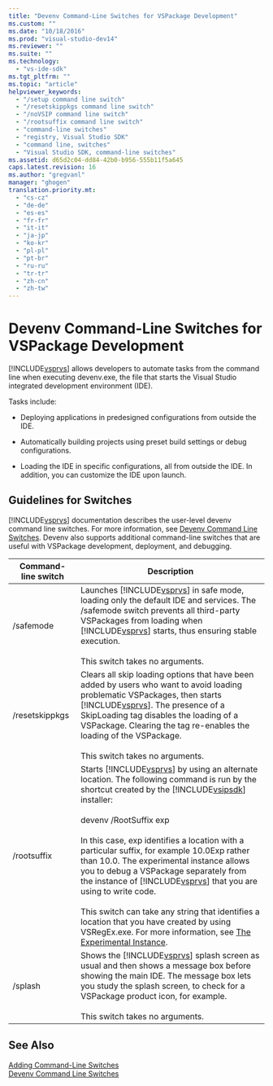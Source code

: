 ```yaml
---
title: "Devenv Command-Line Switches for VSPackage Development"
ms.custom: ""
ms.date: "10/18/2016"
ms.prod: "visual-studio-dev14"
ms.reviewer: ""
ms.suite: ""
ms.technology: 
  - "vs-ide-sdk"
ms.tgt_pltfrm: ""
ms.topic: "article"
helpviewer_keywords: 
  - "/setup command line switch"
  - "/resetskippkgs command line switch"
  - "/noVSIP command line switch"
  - "/rootsuffix command line switch"
  - "command-line switches"
  - "registry, Visual Studio SDK"
  - "command line, switches"
  - "Visual Studio SDK, command-line switches"
ms.assetid: d65d2c04-dd84-42b0-b956-555b11f5a645
caps.latest.revision: 16
ms.author: "gregvanl"
manager: "ghogen"
translation.priority.mt: 
  - "cs-cz"
  - "de-de"
  - "es-es"
  - "fr-fr"
  - "it-it"
  - "ja-jp"
  - "ko-kr"
  - "pl-pl"
  - "pt-br"
  - "ru-ru"
  - "tr-tr"
  - "zh-cn"
  - "zh-tw"
---
```

# Devenv Command-Line Switches for VSPackage Development
[!INCLUDE[vsprvs](../codequality/includes/vsprvs_md.md)] allows developers to automate tasks from the command line when executing devenv.exe, the file that starts the Visual Studio integrated development environment (IDE).  
  
 Tasks include:  
  
-   Deploying applications in predesigned configurations from outside the IDE.  
  
-   Automatically building projects using preset build settings or debug configurations.  
  
-   Loading the IDE in specific configurations, all from outside the IDE. In addition, you can customize the IDE upon launch.  
  
## Guidelines for Switches  
 [!INCLUDE[vsprvs](../codequality/includes/vsprvs_md.md)] documentation describes the user-level devenv command line switches. For more information, see [Devenv Command Line Switches](../reference/devenv-command-line-switches.md). Devenv also supports additional command-line switches that are useful with VSPackage development, deployment, and debugging.  
  
|Command-line switch|Description|  
|--------------------------|-----------------|  
|/safemode|Launches [!INCLUDE[vsprvs](../codequality/includes/vsprvs_md.md)] in safe mode, loading only the default IDE and services. The /safemode switch prevents all third-party VSPackages from loading when [!INCLUDE[vsprvs](../codequality/includes/vsprvs_md.md)] starts, thus ensuring stable execution.<br /><br /> This switch takes no arguments.|  
|/resetskippkgs|Clears all skip loading options that have been added by users who want to avoid loading problematic VSPackages, then starts [!INCLUDE[vsprvs](../codequality/includes/vsprvs_md.md)]. The presence of a SkipLoading tag disables the loading of a VSPackage. Clearing the tag re-enables the loading of the VSPackage.<br /><br /> This switch takes no arguments.|  
|/rootsuffix|Starts [!INCLUDE[vsprvs](../codequality/includes/vsprvs_md.md)] by using an alternate location. The following command is run by the shortcut created by the [!INCLUDE[vsipsdk](../extensibility/includes/vsipsdk_md.md)] installer:<br /><br /> devenv /RootSuffix exp<br /><br /> In this case, exp identifies a location with a particular suffix, for example 10.0Exp rather than 10.0. The experimental instance allows you to debug a VSPackage separately from the instance of [!INCLUDE[vsprvs](../codequality/includes/vsprvs_md.md)] that you are using to write code.<br /><br /> This switch can take any string that identifies a location that you have created by using VSRegEx.exe. For more information, see [The Experimental Instance](../extensibility/the-experimental-instance.md).|  
|/splash|Shows the [!INCLUDE[vsprvs](../codequality/includes/vsprvs_md.md)] splash screen as usual and then shows a message box before showing the main IDE. The message box lets you study the splash screen, to check for a VSPackage product icon, for example.<br /><br /> This switch takes no arguments.|  
  
## See Also  
 [Adding Command-Line Switches](../extensibility/adding-command-line-switches.md)   
 [Devenv Command Line Switches](../reference/devenv-command-line-switches.md)
